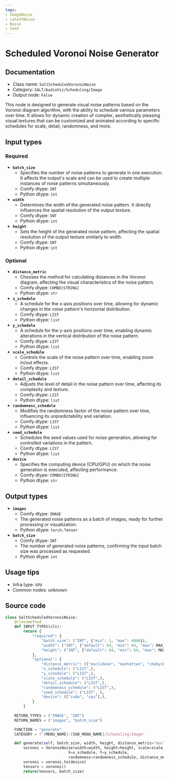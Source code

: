 ```yaml
---
tags:
- ImageNoise
- LatentNoise
- Noise
- Seed
---
```


# Scheduled Voronoi Noise Generator
## Documentation
- Class name: `SaltScheduledVoronoiNoise`
- Category: `SALT/AudioViz/Scheduling/Image`
- Output node: `False`

This node is designed to generate visual noise patterns based on the Voronoi diagram algorithm, with the ability to schedule various parameters over time. It allows for dynamic creation of complex, aesthetically pleasing visual textures that can be customized and animated according to specific schedules for scale, detail, randomness, and more.
## Input types
### Required
- **`batch_size`**
    - Specifies the number of noise patterns to generate in one execution. It affects the output's scale and can be used to create multiple instances of noise patterns simultaneously.
    - Comfy dtype: `INT`
    - Python dtype: `int`
- **`width`**
    - Determines the width of the generated noise pattern. It directly influences the spatial resolution of the output texture.
    - Comfy dtype: `INT`
    - Python dtype: `int`
- **`height`**
    - Sets the height of the generated noise pattern, affecting the spatial resolution of the output texture similarly to width.
    - Comfy dtype: `INT`
    - Python dtype: `int`
### Optional
- **`distance_metric`**
    - Chooses the method for calculating distances in the Voronoi diagram, affecting the visual characteristics of the noise pattern.
    - Comfy dtype: `COMBO[STRING]`
    - Python dtype: `str`
- **`x_schedule`**
    - A schedule for the x-axis positions over time, allowing for dynamic changes in the noise pattern's horizontal distribution.
    - Comfy dtype: `LIST`
    - Python dtype: `list`
- **`y_schedule`**
    - A schedule for the y-axis positions over time, enabling dynamic alterations in the vertical distribution of the noise pattern.
    - Comfy dtype: `LIST`
    - Python dtype: `list`
- **`scale_schedule`**
    - Controls the scale of the noise pattern over time, enabling zoom in/out effects.
    - Comfy dtype: `LIST`
    - Python dtype: `list`
- **`detail_schedule`**
    - Adjusts the level of detail in the noise pattern over time, affecting its complexity and texture.
    - Comfy dtype: `LIST`
    - Python dtype: `list`
- **`randomness_schedule`**
    - Modifies the randomness factor of the noise pattern over time, influencing its unpredictability and variation.
    - Comfy dtype: `LIST`
    - Python dtype: `list`
- **`seed_schedule`**
    - Schedules the seed values used for noise generation, allowing for controlled variations in the pattern.
    - Comfy dtype: `LIST`
    - Python dtype: `list`
- **`device`**
    - Specifies the computing device (CPU/GPU) on which the noise generation is executed, affecting performance.
    - Comfy dtype: `COMBO[STRING]`
    - Python dtype: `str`
## Output types
- **`images`**
    - Comfy dtype: `IMAGE`
    - The generated noise patterns as a batch of images, ready for further processing or visualization.
    - Python dtype: `torch.Tensor`
- **`batch_size`**
    - Comfy dtype: `INT`
    - The number of generated noise patterns, confirming the input batch size was processed as requested.
    - Python dtype: `int`
## Usage tips
- Infra type: `GPU`
- Common nodes: unknown


## Source code
```python
class SaltScheduledVoronoiNoise:
    @classmethod
    def INPUT_TYPES(cls):
        return {
            "required": {
                "batch_size": ("INT", {"min": 1, "max": 4096}),
                "width": ("INT", {"default": 64, "min": 64, "max": MAX_RESOLUTION}),
                "height": ("INT", {"default": 64, "min": 64, "max": MAX_RESOLUTION}),
            }, 
            "optional": {
                "distance_metric": (["euclidean", "manhattan", "chebyshev", "minkowski"],),
                "x_schedule": ("LIST",),
                "y_schedule": ("LIST",),
                "scale_schedule": ("LIST",),
                "detail_schedule": ("LIST",),
                "randomness_schedule": ("LIST",),
                "seed_schedule": ("LIST", ),
                "device": (["cuda", "cpu"],),
            }
        }
    
    RETURN_TYPES = ("IMAGE", "INT")
    RETURN_NAMES = ("images", "batch_size")

    FUNCTION = "generate"
    CATEGORY = f"{MENU_NAME}/{SUB_MENU_NAME}/Scheduling/Image"

    def generate(self, batch_size, width, height, distance_metric="euclidean", x_schedule=[0], y_schedule=[0], z_schedule=[0], scale_schedule=[1.0], detail_schedule=[100], randomness_schedule=[1], seed_schedule=[0], device="cuda"):
        voronoi = VoronoiNoise(width=width, height=height, scale=scale_schedule, detail=detail_schedule, seed=seed_schedule, 
                            X=x_schedule, Y=y_schedule, 
                            randomness=randomness_schedule, distance_metric=distance_metric, batch_size=batch_size, device=device)
        voronoi = voronoi.to(device)
        tensors = voronoi()
        return(tensors, batch_size)

```
